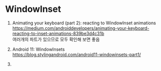  # WindowInset
 
1. Animating your keyboard (part 2): reacting to WindowInset animations <br>
   https://medium.com/androiddevelopers/animating-your-keyboard-reacting-to-inset-animations-839be3d4c31b
   <br>
   여러개의 파트가 있으므로 모두 확인해 보면 좋음


2. Android 11: WindowInsets <br>
   https://blog.stylingandroid.com/android11-windowinsets-part1/

   
3. 